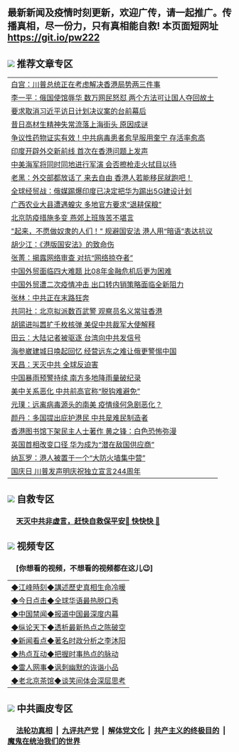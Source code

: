 ## 最新新闻及疫情时刻更新，欢迎广传，请一起推广。传播真相，尽一份力，只有真相能自救! 本页面短网址 https://git.io/pw222

## <img src="https://img.icons8.com/cute-clipart/2x/circled-right.png"> 推荐文章专区

<Table>
<tr><td colspan="2" align="left"><a href="https://szziaxbw.xhuyd.press/?name=c1194119&key=encdeuyadochlaxz&from=pw2">白宫：川普总统正在考虑解决香港局势两三件事</a></td></tr>
<tr><td colspan="2" align="left"><a href="https://szziaxbw.xhuyd.press/?name=c1194122&key=encdeuyadochlaxz&from=pw2">李一平：俄国使馆辱华 数万网民怒怼 两个方法可让国人夺回故土</a></td></tr>
<tr><td colspan="2" align="left"><a href="https://szziaxbw.xhuyd.press/?name=c1194124&key=encdeuyadochlaxz&from=pw2">要求取消习近平访日计划决议案的台前幕后</a></td></tr>
<tr><td colspan="2" align="left"><a href="https://szziaxbw.xhuyd.press/?name=c1194111&key=encdeuyadochlaxz&from=pw2">昔日高材生精神失常流落上海街头 原因成谜</a></td></tr>
<tr><td colspan="2" align="left"><a href="https://szziaxbw.xhuyd.press/?name=c1194131&key=encdeuyadochlaxz&from=pw2">争议性药物证实有效！中共病毒患者愈早服用奎宁 存活率愈高</a></td></tr>
<tr><td colspan="2" align="left"><a href="https://szziaxbw.xhuyd.press/?name=c1194120&key=encdeuyadochlaxz&from=pw2">印度开辟外交新前线 首次在香港问题上发声</a></td></tr>
<tr><td colspan="2" align="left"><a href="https://szziaxbw.xhuyd.press/?name=c1194098&key=encdeuyadochlaxz&from=pw2">中美海军将同时同地进行军演 会否擦枪走火拭目以待</a></td></tr>
<tr><td colspan="2" align="left"><a href="https://szziaxbw.xhuyd.press/?name=c1194128&key=encdeuyadochlaxz&from=pw2">老黑：外交部都放话了 来去自由 香港人若能移民就跑吧！</a></td></tr>
<tr><td colspan="2" align="left"><a href="https://szziaxbw.xhuyd.press/?name=c1194130&key=encdeuyadochlaxz&from=pw2">全球经贸战：俄媒踢爆印度已决定把华为踢出5G建设计划</a></td></tr>
<tr><td colspan="2" align="left"><a href="https://szziaxbw.xhuyd.press/?name=c1194133&key=encdeuyadochlaxz&from=pw2">广西农业大县遭遇蝗灾 多地官方要求“退耕保粮”</a></td></tr>
<tr><td colspan="2" align="left"><a href="https://szziaxbw.xhuyd.press/?name=c1194117&key=encdeuyadochlaxz&from=pw2">北京防疫措施多变 燕郊上班族苦不堪言</a></td></tr>
<tr><td colspan="2" align="left"><a href="https://szziaxbw.xhuyd.press/?name=c1194099&key=encdeuyadochlaxz&from=pw2">&quot;起来，不愿做奴隶的人们！&quot; 规避国安法 港人用“暗语”表达抗议</a></td></tr>
<tr><td colspan="2" align="left"><a href="https://szziaxbw.xhuyd.press/?name=c1194139&key=encdeuyadochlaxz&from=pw2">胡少江：《港版国安法》的致命伤</a></td></tr>
<tr><td colspan="2" align="left"><a href="https://szziaxbw.xhuyd.press/?name=c1194121&key=encdeuyadochlaxz&from=pw2">张菁：揭露网络审查 对抗“网络掠夺者”</a></td></tr>
<tr><td colspan="2" align="left"><a href="https://szziaxbw.xhuyd.press/?name=c1194103&key=encdeuyadochlaxz&from=pw2">中国外贸面临四大难题 比08年金融危机后更为困难</a></td></tr>
<tr><td colspan="2" align="left"><a href="https://szziaxbw.xhuyd.press/?name=c1194113&key=encdeuyadochlaxz&from=pw2">中国外贸遭二次疫情冲击 出口转内销策略面临全新阻力</a></td></tr>
<tr><td colspan="2" align="left"><a href="https://szziaxbw.xhuyd.press/?name=c1194146&key=encdeuyadochlaxz&from=pw2">张林：中共正在末路狂奔</a></td></tr>
<tr><td colspan="2" align="left"><a href="https://szziaxbw.xhuyd.press/?name=c1194129&key=encdeuyadochlaxz&from=pw2">共同社：北京拟派数百武警 观察员名义常驻香港</a></td></tr>
<tr><td colspan="2" align="left"><a href="https://szziaxbw.xhuyd.press/?name=c1194116&key=encdeuyadochlaxz&from=pw2">胡锡进叫嚣扩千枚核弹 美促中共裁军大使解释</a></td></tr>
<tr><td colspan="2" align="left"><a href="https://szziaxbw.xhuyd.press/?name=c1194138&key=encdeuyadochlaxz&from=pw2">田云：大陆记者被驱逐 台湾向中共发信号</a></td></tr>
<tr><td colspan="2" align="left"><a href="https://szziaxbw.xhuyd.press/?name=c1194123&key=encdeuyadochlaxz&from=pw2">海参崴建城日唤起回忆 经营远东之难让俄更警惕中国</a></td></tr>
<tr><td colspan="2" align="left"><a href="https://szziaxbw.xhuyd.press/?name=c1194137&key=encdeuyadochlaxz&from=pw2">天昌：天灭中共 全球反迫害</a></td></tr>
<tr><td colspan="2" align="left"><a href="https://szziaxbw.xhuyd.press/?name=c1194101&key=encdeuyadochlaxz&from=pw2">中国暴雨预警持续 南方多地降雨量破纪录</a></td></tr>
<tr><td colspan="2" align="left"><a href="https://szziaxbw.xhuyd.press/?name=c1194144&key=encdeuyadochlaxz&from=pw2">美中关系恶化 中共前高官称“脱钩难避免”</a></td></tr>
<tr><td colspan="2" align="left"><a href="https://szziaxbw.xhuyd.press/?name=c1194112&key=encdeuyadochlaxz&from=pw2">元璞：远离病毒源头的南美 疫情缘何急剧恶化？</a></td></tr>
<tr><td colspan="2" align="left"><a href="https://szziaxbw.xhuyd.press/?name=c1194134&key=encdeuyadochlaxz&from=pw2">颜丹：多国提出庇护港民 中共是难民制造者</a></td></tr>
<tr><td colspan="2" align="left"><a href="https://szziaxbw.xhuyd.press/?name=c1194100&key=encdeuyadochlaxz&from=pw2">香港图书馆下架民主人士著作 黄之锋：白色恐怖弥漫</a></td></tr>
<tr><td colspan="2" align="left"><a href="https://szziaxbw.xhuyd.press/?name=c1194102&key=encdeuyadochlaxz&from=pw2">英国首相改变口径 华为成为“潜在敌国供应商”</a></td></tr>
<tr><td colspan="2" align="left"><a href="https://szziaxbw.xhuyd.press/?name=c1194145&key=encdeuyadochlaxz&from=pw2">纳瓦罗：港人被置于一个“大防火墙集中营”</a></td></tr>
<tr><td colspan="2" align="left"><a href="https://szziaxbw.xhuyd.press/?name=c1194115&key=encdeuyadochlaxz&from=pw2">国庆日 川普发声明庆祝独立宣言244周年</a></td></tr>

</Table>

## <img src="https://img.icons8.com/cute-clipart/2x/circled-right.png">  自救专区

 ### &nbsp;&nbsp;&nbsp;&nbsp; [天灭中共非虚言，赶快自救保平安🍎 快快快 📩](https://github.com/pwgy/td/blob/master/README.md)

## <img src="https://img.icons8.com/cute-clipart/2x/circled-right.png"> 视频专区
### &nbsp;&nbsp;&nbsp;&nbsp; [你想看的视频，不想看的视频都在这儿😉] <tr>
 <Table>
   <tr>
   <td colspan="2" align=left> 
<a href="https://kmyaoayewvhx.xhyte.press/oo.aspx?name=c922850&key=wybpblbewupvzpbn&from=gy22&tag=9877">◆江峰時刻◆講述歷史真相生命冷暖</a><br/>
    </td>
  </tr>
   <tr>
   <td colspan="2" align=left> 
<a href="https://kmyaoayewvhx.xhyte.press/oo.aspx?name=c816850&key=wybpblbewupvzpbn&from=gy22&tag=9877">◆今日点击◆全球华语最热脱口秀</a><br/>
    </td>
  </tr>
  <tr>
  <td colspan="2" align=left>
<a href="https://kmyaoayewvhx.xhyte.press/oo.aspx?name=c816860&key=wybpblbewupvzpbn&from=gy22&tag=99733110">◆中国禁闻◆报道中国最深度内幕</a><br/>
   </tr>
  <tr>
     <td colspan="2" align=left>
<a href="https://kmyaoayewvhx.xhyte.press/oo.aspx?name=c816855&key=wybpblbewupvzpbn&from=gy22&tag=997110">◆纵论天下◆透析最新热点之陈破空</a><br/>
   </tr>
   <tr>
      <td colspan="2" align=left>
<a href="https://kmyaoayewv4hx.xhyte.press/oo.aspx?name=c838308&key=wybpblbewupvzpbn&from=gy22&tag=9973110">◆新闻看点◆著名时政分析之李沐阳</a><br/>
   </tr>
   <tr>
     <td colspan="2" align=left>
<a href="https://kmy4aoayewvhx.xhyte.press/oo.aspx?name=c816852&key=wybpblbewupvzpbn&from=gy22&tag=9733110">◆热点互动◆把握时事热点的脉动</a><br/>
   </tr>
   <tr>
      <td colspan="2" align=left>
<a href="https://kmyaoaye4wvhx.xhyte.press/oo.aspx?name=c816694&key=wybpblbewupvzpbn&from=gy22&tag=93310">◆雷人网事◆讽刺幽默的诙谐小品</a><br/>
   </tr>
   <tr>
    <td colspan="2" align=left>
<a href="https://kmyao4ayewvhx.xhyte.press/oo.aspx?name=c816650&key=wybpblbewupvzpbn&from=gy22&tag=9973110">◆老北京茶馆◆谈笑间体会深层思考</a><br/>
   </tr>
</Table>
 
## <img src="https://img.icons8.com/cute-clipart/2x/circled-right.png"> 中共画皮专区


 ### &nbsp;&nbsp;&nbsp;&nbsp; [法轮功真相](https://github.com/begood0513/basic/blob/master/README.md) &nbsp;|&nbsp; [九评共产党](https://github.com/begood0513/9ping.md/blob/master/README.md) &nbsp;|&nbsp; [解体党文化](https://github.com/begood0513/jtdwh.md/blob/master/README.md)   &nbsp;|&nbsp; [共产主义的终极目的](https://github.com/begood0513/gczydzjmd.md/blob/master/README.md) &nbsp;|&nbsp; [魔鬼在统治我们的世界](https://github.com/begood0513/gczydzjmd.md/blob/master/README.md) 


